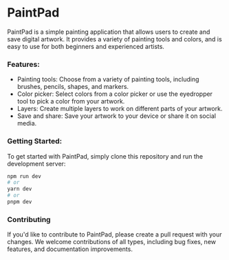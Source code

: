 # PaintPad
PaintPad is a simple painting application that allows users to create and save digital artwork. It provides a variety of painting tools and colors, and is easy to use for both beginners and experienced artists.

### Features:
- Painting tools: Choose from a variety of painting tools, including brushes, pencils, shapes, and markers.
- Color picker: Select colors from a color picker or use the eyedropper tool to pick a color from your artwork.
- Layers: Create multiple layers to work on different parts of your artwork.
- Save and share: Save your artwork to your device or share it on social media.


### Getting Started:
To get started with PaintPad, simply clone this repository and run the development server:

```bash
npm run dev
# or
yarn dev
# or
pnpm dev
```

### Contributing

If you'd like to contribute to PaintPad, please create a pull request with your changes. We welcome contributions of all types, including bug fixes, new features, and documentation improvements.
